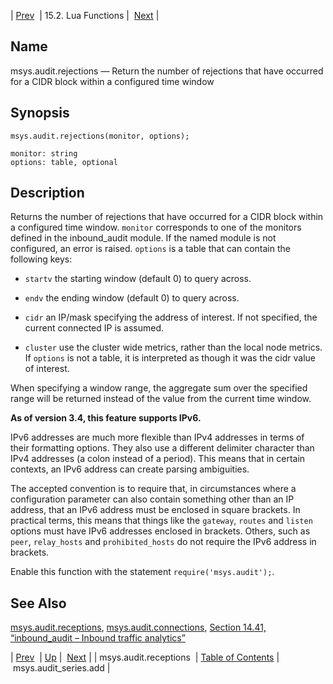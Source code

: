 | [Prev](lua.ref.msys.audit.receptions)  | 15.2. Lua Functions |  [Next](lua.ref.msys.audit_series.add.php) |

<a name="lua.ref.msys.audit.rejections"></a>
## Name

msys.audit.rejections — Return the number of rejections that have occurred for a CIDR block within a configured time window

<a name="idp25959520"></a>
## Synopsis

`msys.audit.rejections(monitor, options);`

```
monitor: string
options: table, optional
```
<a name="idp25962256"></a>
## Description

Returns the number of rejections that have occurred for a CIDR block within a configured time window. `monitor` corresponds to one of the monitors defined in the inbound_audit module. If the named module is not configured, an error is raised. `options` is a table that can contain the following keys:

*   `startv` the starting window (default 0) to query across.

*   `endv` the ending window (default 0) to query across.

*   `cidr` an IP/mask specifying the address of interest. If not specified, the current connected IP is assumed.

*   `cluster` use the cluster wide metrics, rather than the local node metrics. If `options` is not a table, it is interpreted as though it was the cidr value of interest.

When specifying a window range, the aggregate sum over the specified range will be returned instead of the value from the current time window.

**As of version 3.4, this feature supports IPv6.**

IPv6 addresses are much more flexible than IPv4 addresses in terms of their formatting options. They also use a different delimiter character than IPv4 addresses (a colon instead of a period). This means that in certain contexts, an IPv6 address can create parsing ambiguities.

The accepted convention is to require that, in circumstances where a configuration parameter can also contain something other than an IP address, that an IPv6 address must be enclosed in square brackets. In practical terms, this means that things like the `gateway`, `routes` and `listen` options must have IPv6 addresses enclosed in brackets. Others, such as `peer`, `relay_hosts` and `prohibited_hosts` do not require the IPv6 address in brackets.

Enable this function with the statement `require('msys.audit');`.

<a name="idp25977680"></a>
## See Also

[msys.audit.receptions](lua.ref.msys.audit.receptions "msys.audit.receptions"), [msys.audit.connections](lua.ref.msys.audit.connections.php "msys.audit.connections"), [Section 14.41, “inbound_audit – Inbound traffic analytics”](modules.inbound_audit.php "14.41. inbound_audit – Inbound traffic analytics")

| [Prev](lua.ref.msys.audit.receptions)  | [Up](lua.function.details.php) |  [Next](lua.ref.msys.audit_series.add.php) |
| msys.audit.receptions  | [Table of Contents](index) |  msys.audit_series.add |
